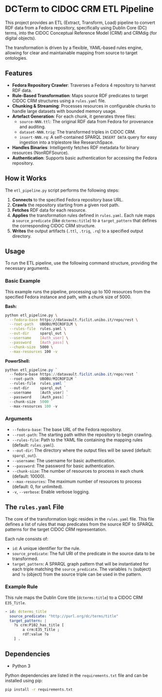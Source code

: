 # DCTerm to CIDOC CRM ETL Pipeline

This project provides an ETL (Extract, Transform, Load) pipeline to convert RDF data from a Fedora repository, specifically using Dublin Core (DC) terms, into the CIDOC Conceptual Reference Model (CRM) and CRMdig (for digital objects).

The transformation is driven by a flexible, YAML-based rules engine, allowing for clear and maintainable mapping from source to target ontologies.

## Features

*   **Fedora Repository Crawler**: Traverses a Fedora 4 repository to harvest RDF data.
*   **Rule-Based Transformation**: Maps source RDF predicates to target CIDOC CRM structures using a `rules.yaml` file.
*   **Chunking & Streaming**: Processes resources in configurable chunks to handle large datasets with bounded memory usage.
*   **Artefact Generation**: For each chunk, it generates three files:
    *   `source-NNN.ttl`: The original RDF data from Fedora for provenance and auditing.
    *   `dataset-NNN.trig`: The transformed triples in CIDOC CRM.
    *   `insert-NNN.rq`: A self-contained SPARQL `INSERT DATA` query for easy ingestion into a triplestore like ResearchSpace.
*   **Handles Binaries**: Intelligently fetches RDF metadata for binary resources (NonRDFSource).
*   **Authentication**: Supports basic authentication for accessing the Fedora repository.

## How it Works

The `etl_pipeline.py` script performs the following steps:

1.  **Connects** to the specified Fedora repository base URL.
2.  **Crawls** the repository starting from a given root path.
3.  **Fetches** RDF data for each resource.
4.  **Applies** the transformation rules defined in `rules.yaml`. Each rule maps a `source_predicate` (like `dcterms:title`) to a `target_pattern` that defines the corresponding CIDOC CRM structure.
5.  **Writes** the output artifacts (`.ttl`, `.trig`, `.rq`) to a specified output directory.

## Usage

To run the ETL pipeline, use the following command structure, providing the necessary arguments.

### Basic Example

This example runs the pipeline, processing up to 100 resources from the specified Fedora instance and path, with a chunk size of 5000.

**Bash:**
```bash
python etl_pipeline.py \
  --fedora-base https://datavault.ficlit.unibo.it/repo/rest \
  --root-path   UBOBU/MICROFILM \
  --rules-file  rules.yaml \
  --out-dir     sparql_out \
  --username    [Auth_user] \
  --password    [Auth_pass] \
  --chunk-size  5000 \
  --max-resources 100 -v
```

**PowerShell:**
```powershell
python etl_pipeline.py `
  --fedora-base https://datavault.ficlit.unibo.it/repo/rest `
  --root-path   UBOBU/MICROFILM `
  --rules-file  rules.yaml `
  --out-dir     sparql_out `
  --username    [Auth_user] `
  --password    [Auth_pass] ` 
  --chunk-size  5000 `
  --max-resources 100 -v
```

### Arguments

*   `--fedora-base`: The base URL of the Fedora repository.
*   `--root-path`: The starting path within the repository to begin crawling.
*   `--rules-file`: Path to the YAML file containing the mapping rules (default: `rules.yaml`).
*   `--out-dir`: The directory where the output files will be saved (default: `sparql_out`).
*   `--username`: The username for basic authentication.
*   `--password`: The password for basic authentication.
*   `--chunk-size`: The number of resources to process in each chunk (default: 10000).
*   `--max-resources`: The maximum number of resources to process (default: 0, for unlimited).
*   `-v`, `--verbose`: Enable verbose logging.

## The `rules.yaml` File

The core of the transformation logic resides in the `rules.yaml` file. This file defines a list of rules that map predicates from the source RDF to SPARQL patterns for the target CIDOC CRM representation.

Each rule consists of:
*   `id`: A unique identifier for the rule.
*   `source_predicate`: The full URI of the predicate in the source data to be transformed.
*   `target_pattern`: A SPARQL graph pattern that will be instantiated for each triple matching the `source_predicate`. The variables `?s` (subject) and `?o` (object) from the source triple can be used in the pattern.

### Example Rule

This rule maps the Dublin Core title (`dcterms:title`) to a CIDOC CRM `E35_Title`.

```yaml
- id: dcterms_title
  source_predicate: "http://purl.org/dc/terms/title"
  target_pattern: |
    ?s crm:P102_has_title [
        a crm:E35_Title ;
        rdf:value ?o
    ] .
```

## Dependencies

*   Python 3

Python dependencies are listed in the `requirements.txt` file and can be installed using pip:

```bash
pip install -r requirements.txt
```